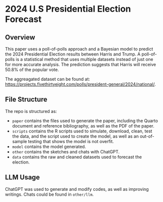 # 2024 U.S Presidential Election Forecast
## Overview
This paper uses a poll-of-polls approach and a Bayesian model to predict the 2024 Presidential Election results between Harris and Trump. A poll-of-polls is a statistical method that uses multiple datasets instead of just one for more accurate analysis. The prediction suggests that Harris will receive 50.8% of the popular vote.

The aggreagated dataset can be found at: https://projects.fivethirtyeight.com/polls/president-general/2024/national/.

## File Structure
The repo is structured as:
-   `paper` contains the files used to generate the paper, including the Quarto document and reference bibliography, as well as the PDF of the paper. 
-   `scripts` contains the R scripts used to simulate, download, clean, test the data, and the script used to create the model, as well as an out-of-sample testing that shows the model is not overfit.
-   `model` contains the model generated.
-   `other` contains the sketches and chats with ChatGPT.
-   `data` contains the raw and cleaned datasets used to forecast the election.

## LLM Usage
ChatGPT was used to generate and modify codes, as well as improving writings. Chats could be found in `other/llm`.
